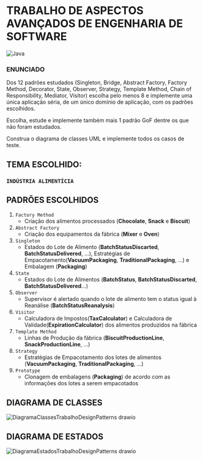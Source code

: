 # TRABALHO DE ASPECTOS AVANÇADOS DE ENGENHARIA DE SOFTWARE

![Java](https://img.shields.io/badge/java-%23ED8B00.svg?style=for-the-badge&logo=openjdk&logoColor=white)

### ENUNCIADO
Dos 12 padrões estudados (Singleton, Bridge, Abstract Factory, Factory Method, Decorator, State, Observer, Strategy, Template Method, Chain of Responsibility, Mediator, Visitor) escolha pelo menos 8 e implemente uma única aplicação séria, de um único domínio de aplicação, com os padrões escolhidos.

Escolha, estude e implemente também mais 1 padrão GoF dentre os que não foram estudados.

Construa o diagrama de classes UML e implemente todos os casos de teste.

## TEMA ESCOLHIDO:
### `INDÚSTRIA ALIMENTÍCIA`

## PADRÕES ESCOLHIDOS
1. `Factory Method`
   - Criação dos alimentos processados (**Chocolate**, **Snack** e **Biscuit**)
2. `Abstract Factory`
   - Criação dos equipamentos da fábrica (**Mixer** e **Oven**)
3. `Singleton`
   - Estados do Lote de Alimento (**BatchStatusDiscarted**, **BatchStatusDelivered**, ...), Estratégias de Empacotamento(**VacuumPackaging**, **TraditionalPackaging**, ...) e Embalagem (**Packaging**)
4. `State`
   - Estados do Lote de Alimentos (**BatchStatus**, **BatchStatusDiscarted**, **BatchStatusDelivered**...)
5. `Observer`
   - Supervisor é alertado quando o lote de alimento tem o status igual à Reanálise (**BatchStatusReanalysis**)
6. `Visitor`
   - Calculadora de Impostos(**TaxCalculator**) e Calculadora de Validade(**ExpirationCalculator**) dos alimentos produzidos na fábrica
7. `Template Method`
   - Linhas de Produção da fábrica (**BiscuitProductionLine**, **SnackProductionLine**, ...)
8. `Strategy`
   - Estratégias de Empacotamento dos lotes de alimentos (**VacuumPackaging**, **TraditionalPackaging**, ...)
9. `Prototype`
   - Clonagem de embalagens (**Packaging**) de acordo com as informações dos lotes a serem empacotados

## DIAGRAMA DE CLASSES

![DiagramaClassesTrabalhoDesignPatterns drawio](https://github.com/user-attachments/assets/20e5c3c4-15e1-427e-8667-e31524cad95e)

## DIAGRAMA DE ESTADOS
![DiagramaEstadosTrabalhoDesignPatterns drawio](https://github.com/user-attachments/assets/5555bcb1-50e3-4e4c-baf7-2919df1e012c)

